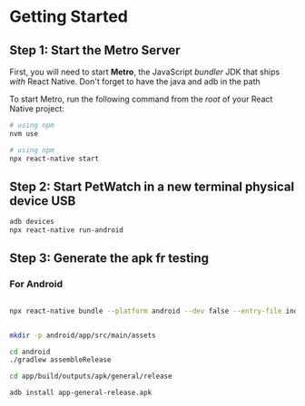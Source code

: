 # Getting Started

## Step 1: Start the Metro Server

First, you will need to start **Metro**, the JavaScript _bundler_ JDK that ships _with_ React Native.
Don't forget to have the java and adb in the path

To start Metro, run the following command from the _root_ of your React Native project:

```bash
# using npm
nvm use
```

```bash
# using npm
npx react-native start
```

## Step 2: Start PetWatch in a new terminal physical device USB

```bash
adb devices
npx react-native run-android
```

## Step 3: Generate the apk fr testing

### For Android

```bash

npx react-native bundle --platform android --dev false --entry-file index.js --bundle-output android/app/src/main/assets/index.android.bundle --assets-dest android/app/src/main/res/


mkdir -p android/app/src/main/assets

cd android
./gradlew assembleRelease

cd app/build/outputs/apk/general/release

adb install app-general-release.apk

```
